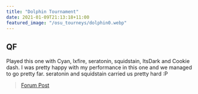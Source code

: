 ```yaml
---
title: "Dolphin Tournament"
date: 2021-01-09T21:13:18+11:00
featured_image: "/osu_tourneys/dolphin0.webp"
---
```


QF
----------
<!--more-->
Played this one with Cyan, lxfire, seratonin, squidstain, ItsDark and Cookie dash. I was pretty happy with my performance in this one and we managed to go pretty far. seratonin and squidstain carried us pretty hard :P

> [Forum Post](https://osu.ppy.sh/community/forums/topics/1187105?n=1)




